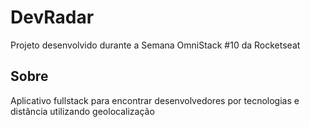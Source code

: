 # DevRadar
Projeto desenvolvido durante a Semana OmniStack #10 da Rocketseat

## Sobre
Aplicativo fullstack para encontrar desenvolvedores por tecnologias e distância utilizando geolocalização